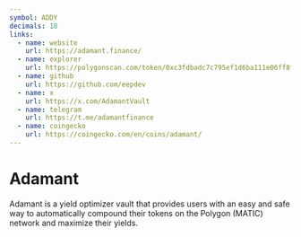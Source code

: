```yaml
---
symbol: ADDY
decimals: 18
links:
  - name: website
    url: https://adamant.finance/
  - name: explorer
    url: https://polygonscan.com/token/0xc3fdbadc7c795ef1d6ba111e06ff8f16a20ea539
  - name: github
    url: https://github.com/eepdev
  - name: x
    url: https://x.com/AdamantVault
  - name: telegram
    url: https://t.me/adamantfinance
  - name: coingecko
    url: https://coingecko.com/en/coins/adamant/
---
```


# Adamant

Adamant is a yield optimizer vault that provides users with an easy and safe way to automatically compound their tokens on the Polygon (MATIC) network and maximize their yields.
